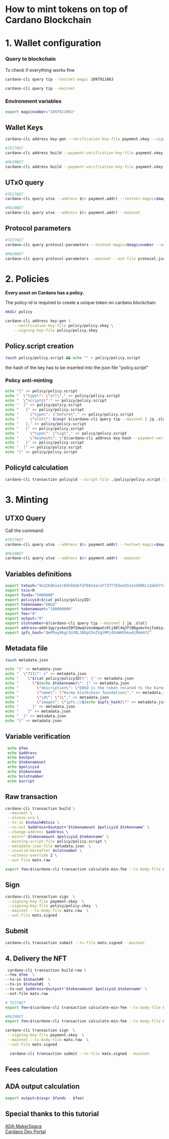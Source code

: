 # How to mint tokens on top of Cardano Blockchain

# 1. **Wallet configuration**
### Query to blockchain
To check if everything works fine

```bash
cardano-cli query tip --testnet-magic 1097911063

cardano-cli query tip --mainnet
```

### Environment variables

```bash
export magicnumber="1097911063"
```

## Wallet Keys

```bash
cardano-cli address key-gen --verification-key-file payment.vkey --signing-key-file payment.skey
```

```bash
#TESTNET
cardano-cli address build --payment-verification-key-file payment.vkey --out-file payment.addr --testnet-magic=$magicnumber

#MAINNET
cardano-cli address build --payment-verification-key-file payment.vkey --out-file payment.addr --mainnet
```

## UTxO query

```bash
#TESTNET
cardano-cli query utxo --address $(< payment.addr) --testnet-magic=$magicnumber

#MAINNET
cardano-cli query utxo --address $(< payment.addr) --mainnet
```

## Protocol parameters

```bash
#TESTNET
cardano-cli query protocol-parameters --testnet-magic=$magicnumber --out-file protocol.json

#MAINNET
cardano-cli query protocol-parameters --mainnet --out-file protocol.json
```

# 2. **Policies**

**Every asset on Cardano has a policy.**

The policy-id is required to create a unique token on cardano blockchain

```bash
mkdir policy
```

```bash
cardano-cli address key-gen \
    --verification-key-file policy/policy.vkey \
    --signing-key-file policy/policy.skey
```

## Policy.script creation

```bash
touch policy/policy.script && echo "" > policy/policy.script
```

the hash of the key has to be inserted into the json file "policy.script"

### Policy anti-minting
```bash
echo "{" >> policy/policy.script
echo "  \"type\": \"all\"," >> policy/policy.script 
echo "  \"scripts\":" >> policy/policy.script 
echo "  [" >> policy/policy.script 
echo "   {" >> policy/policy.script 
echo "     \"type\": \"before\"," >> policy/policy.script 
echo "     \"slot\": $(expr $(cardano-cli query tip --mainnet | jq .slot) + 10000)" >> policy/policy.script
echo "   }," >> policy/policy.script 
echo "   {" >> policy/policy.script
echo "     \"type\": \"sig\"," >> policy/policy.script 
echo "     \"keyHash\": \"$(cardano-cli address key-hash --payment-verification-key-file policy/policy.vkey)\"" >> policy/policy.script 
echo "   }" >> policy/policy.script
echo "  ]" >> policy/policy.script 
echo "}" >> policy/policy.script
```

## PolicyId calculation

```bash
cardano-cli transaction policyid --script-file ./policy/policy.script >> policy/policyID
```

# 3. **Minting**
## UTXO Query
Call the command: 

```bash
#TESTNET
cardano-cli query utxo --address $(< payment.addr) --testnet-magic=$magicnumber

#MAINNET
cardano-cli query utxo --address $(< payment.addr) --mainnet
```

## Variables definitions
```bash
export txhash="9a326db1e2c65b56bbfd76014acaf727f783ed251e1d986c12deb7fe4302b447"
export txix=0
export funds="5000000"
export policyid=$(cat policy/policyID)
export tokenname="ENSO"
export tokenamount="100000000"
export fee="0"
export output="0"
export slotnumber=$(cardano-cli query tip --mainnet | jq .slot)
export address=addr1qyryskes59f2mwqtzes6mpwtc6lj48l4q3ft08gxmvtnjfadzyzjrxf4d47e00rnwmjmlrkx95czvwa369spk72cvwtqp53adl
export ipfs_hash="QmPRayXKgC4zX8L3NXpX3nZVgtMPj4SnWHVbkwdjMb64t2"
```

## Metadata file
```bash
touch metadata.json
```
```bash
echo "{" >> metadata.json
echo "  \"721\": {" >> metadata.json 
echo "    \"$(cat policy/policyID)\": {" >> metadata.json 
echo "      \"$(echo $tokenname)\": {" >> metadata.json
echo "        \"description\": \"ENSO is the token related to the Karma blockchain foundation.\"," >> metadata.json
echo "        \"name\": \"Karma blockchain foundation\"," >> metadata.json
echo "        \"id\": \"1\"," >> metadata.json
echo "        \"image\": \"ipfs://$(echo $ipfs_hash)\"" >> metadata.json
echo "      }" >> metadata.json
echo "    }" >> metadata.json 
echo "  }" >> metadata.json 
echo "}" >> metadata.json
```

## Variable verification
```bash
 echo $fee
 echo $address
 echo $output
 echo $tokenamount
 echo $policyid
 echo $tokenname
 echo $slotnumber
 echo $script
```

## Raw transaction
```bash
cardano-cli transaction build \
 --mainnet \
 --alonzo-era \
 --tx-in $txhash#$txix \
 --tx-out $address+$output+"$tokenamount $policyid.$tokenname" \
 --change-address $address \
 --mint="-$tokenamount $policyid.$tokenname" \
 --minting-script-file policy/policy.script \
 --metadata-json-file metadata.json  \
 --invalid-hereafter $slotnumber \
 --witness-override 2 \
 --out-file matx.raw

export fee=$(cardano-cli transaction calculate-min-fee --tx-body-file matx.raw --tx-in-count 1 --tx-out-count 1 --witness-count 1 --mainnet --protocol-params-file protocol.json | cut -d " " -f1)
```

## Sign
```bash
cardano-cli transaction sign  \
 --signing-key-file payment.skey  \
 --signing-key-file policy/policy.skey  \
 --mainnet --tx-body-file matx.raw  \
 --out-file matx.signed
```

## Submit

```bash
cardano-cli transaction submit --tx-file matx.signed --mainnet
```

## 4. **Delivery the NFT**

```bash
 cardano-cli transaction build-raw \
--fee $fee  \
--tx-in $txhash#0  \
--tx-in $txhash#1  \
--tx-out $address+$output+"$tokenamount $policyid.$tokenname" \
--out-file matx.raw
```
```bash
# TESTNET
export fee=$(cardano-cli transaction calculate-min-fee --tx-body-file matx.raw --tx-in-count 1 --tx-out-count 1 --witness-count 1 --testnet-magic=$magicnumber --protocol-params-file protocol.json | cut -d " " -f1)

#MAINNET
export fee=$(cardano-cli transaction calculate-min-fee --tx-body-file matx.raw --tx-in-count 1 --tx-out-count 1 --witness-count 1 --mainnet --protocol-params-file protocol.json | cut -d " " -f1)
```

```bash
cardano-cli transaction sign  \
 --signing-key-file payment.skey  \
 --mainnet --tx-body-file matx.raw  \
 --out-file matx.signed
```
```bash
  cardano-cli transaction submit --tx-file matx.signed --mainnet
```
## Fees calculation 


## ADA output calculation
```bash
export output=$(expr $funds - $fee)
```

## Special thanks to this tutorial 
[ADA MakerSpace](https://www.youtube.com/watch?v=rhAgBLJnwP0) <br>
[Cardano Dev Portal](https://developers.cardano.org/docs/native-tokens/minting-nfts/)